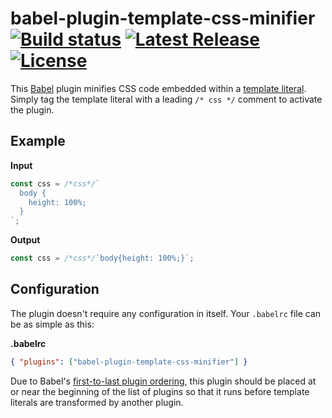 # babel-plugin-template-css-minifier <a href="https://github.com/nsaunders/babel-plugin-template-css-minifier/actions/workflows/ci.yml"><img src="https://img.shields.io/github/actions/workflow/status/nsaunders/babel-plugin-template-css-minifier/ci.yml?branch=master" alt="Build status"></a> <a href="https://www.npmjs.com/package/babel-plugin-template-css-minifier"><img src="https://img.shields.io/npm/v/babel-plugin-template-css-minifier.svg" alt="Latest Release"></a> <a href="https://github.com/nsaunders/babel-plugin-template-css-minifier/blob/master/LICENSE"><img src="https://img.shields.io/github/license/nsaunders/babel-plugin-template-css-minifier.svg" alt="License"></a>

This [Babel](http://babeljs.io) plugin minifies CSS code embedded within a [template literal](https://developer.mozilla.org/en-US/docs/Web/JavaScript/Reference/Template_literals). Simply tag the template literal with a leading `/* css */` comment to activate the plugin.

## Example

**Input**
```javascript
const css = /*css*/`
  body {
    height: 100%;
  }
`;
```
**Output**
```javascript
const css = /*css*/`body{height: 100%;}`;
```

## Configuration

The plugin doesn't require any configuration in itself. Your `.babelrc` file can be as simple as this:

**.babelrc**
```json
{ "plugins": ["babel-plugin-template-css-minifier"] }
```

Due to Babel's [first-to-last plugin ordering](https://babeljs.io/docs/en/plugins/#plugin-ordering), this plugin should be placed at or near the beginning of the list of plugins so that it runs before template literals are transformed by another plugin.

